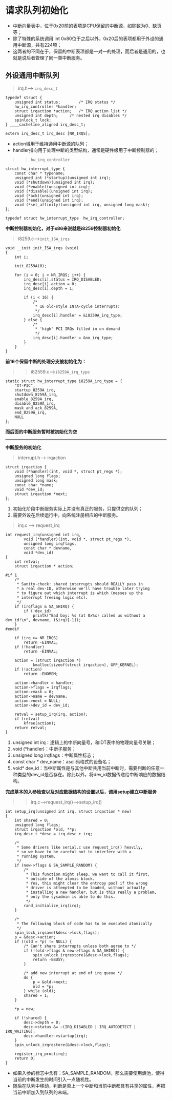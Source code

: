 # 请求队列初始化

* 中断向量表中，位于0x20前的表项是CPU保留的中断源，如除数为0、缺页等；
* 除了特殊的系统调用 int 0x80位于之后以外，0x20后的表项都用于外设的通用中断源，共有224项；
* 这两者的不同在于，保留的中断表项都是一对一的处理，而后者是通用的，也就是说后者管理了同一类中断服务。

## 外设通用中断队列

>irq.h--> `irq_desc_t`

	typedef struct {
		unsigned int status;		/* IRQ status */
		hw_irq_controller *handler;
		struct irqaction *action;	/* IRQ action list */
		unsigned int depth;		/* nested irq disables */
		spinlock_t lock;
	} ____cacheline_aligned irq_desc_t;
	
	extern irq_desc_t irq_desc [NR_IRQS];

* action域用于维持通用中断源的队列；
* handler指向用于处理中断的类型结构，通常是硬件级用于中断控制器的；

>>`hw_irq_controller`

	struct hw_interrupt_type {
		const char * typename;
		unsigned int (*startup)(unsigned int irq);
		void (*shutdown)(unsigned int irq);
		void (*enable)(unsigned int irq);
		void (*disable)(unsigned int irq);
		void (*ack)(unsigned int irq);
		void (*end)(unsigned int irq);
		void (*set_affinity)(unsigned int irq, unsigned long mask);
	};
	
	typedef struct hw_interrupt_type  hw_irq_controller;

**中断控制器初始化，对于x86来说就是i8259控制器初始化**

>i8259.c-->`init_ISA_irqs`

	void __init init_ISA_irqs (void)
	{
		int i;
	
		init_8259A(0);
	
		for (i = 0; i < NR_IRQS; i++) {
			irq_desc[i].status = IRQ_DISABLED;
			irq_desc[i].action = 0;
			irq_desc[i].depth = 1;
	
			if (i < 16) {
				/*
				 * 16 old-style INTA-cycle interrupts:
				 */
				irq_desc[i].handler = &i8259A_irq_type;
			} else {
				/*
				 * 'high' PCI IRQs filled in on demand
				 */
				irq_desc[i].handler = &no_irq_type;
			}
		}
	}

**前16个保留中断的处理分支被初始化为：**

>>i82559.c-->`i8259A_irq_type`

	static struct hw_interrupt_type i8259A_irq_type = {
		"XT-PIC",
		startup_8259A_irq,
		shutdown_8259A_irq,
		enable_8259A_irq,
		disable_8259A_irq,
		mask_and_ack_8259A,
		end_8259A_irq,
		NULL
	};

**而后面的中断服务暂时被初始化为空**

***
**中断服务的初始化**
>interrupt.h--> irqaction

	struct irqaction {
		void (*handler)(int, void *, struct pt_regs *);
		unsigned long flags;
		unsigned long mask;
		const char *name;
		void *dev_id;
		struct irqaction *next;
	}; 

1. 初始化阶段中断服务实际上并没有真正的服务，只提供空的队列；
2. 需要外设在后续运行中，向系统注册相应的中断服务。

>irq.c --> request_irq

	int request_irq(unsigned int irq, 
			void (*handler)(int, void *, struct pt_regs *),
			unsigned long irqflags, 
			const char * devname,
			void *dev_id)
	{
		int retval;
		struct irqaction * action;
	
	#if 1
		/*
		 * Sanity-check: shared interrupts should REALLY pass in
		 * a real dev-ID, otherwise we'll have trouble later trying
		 * to figure out which interrupt is which (messes up the
		 * interrupt freeing logic etc).
		 */
		if (irqflags & SA_SHIRQ) {
			if (!dev_id)
				printk("Bad boy: %s (at 0x%x) called us without a dev_id!\n", devname, (&irq)[-1]);
		}
	#endif
	
		if (irq >= NR_IRQS)
			return -EINVAL;
		if (!handler)
			return -EINVAL;
	
		action = (struct irqaction *)
				kmalloc(sizeof(struct irqaction), GFP_KERNEL);
		if (!action)
			return -ENOMEM;
	
		action->handler = handler;
		action->flags = irqflags;
		action->mask = 0;
		action->name = devname;
		action->next = NULL;
		action->dev_id = dev_id;
	
		retval = setup_irq(irq, action);
		if (retval)
			kfree(action);
		return retval;
	}

1. unsigned int irq：逻辑上的中断向量号，和IDT表中的物理向量号关联；
2. void (*handler)：中断子服务；
3. unsigned long irqflags：中断属性标志；
4. const char * dev_name：ascii码格式的设备名；
5. void* dev_id：当中断属性是与其他中断共用当前中断时，需要判断的任意一种类型的dev_id是否存在。除此以外，将dev_id数据传递给中断响应的数据结构。

**完成基本的入参检查以及对应数据结构的设置以后，调用setup建立中断服务**
>> irq.c-->request_irq()-->setup_irq()

	int setup_irq(unsigned int irq, struct irqaction * new)
	{
		int shared = 0;
		unsigned long flags;
		struct irqaction *old, **p;
		irq_desc_t *desc = irq_desc + irq;
	
		/*
		 * Some drivers like serial.c use request_irq() heavily,
		 * so we have to be careful not to interfere with a
		 * running system.
		 */
		if (new->flags & SA_SAMPLE_RANDOM) {
			/*
			 * This function might sleep, we want to call it first,
			 * outside of the atomic block.
			 * Yes, this might clear the entropy pool if the wrong
			 * driver is attempted to be loaded, without actually
			 * installing a new handler, but is this really a problem,
			 * only the sysadmin is able to do this.
			 */
			rand_initialize_irq(irq);
		}
	
		/*
		 * The following block of code has to be executed atomically
		 */
		spin_lock_irqsave(&desc->lock,flags);
		p = &desc->action;
		if ((old = *p) != NULL) {
			/* Can't share interrupts unless both agree to */
			if (!(old->flags & new->flags & SA_SHIRQ)) {
				spin_unlock_irqrestore(&desc->lock,flags);
				return -EBUSY;
			}
	
			/* add new interrupt at end of irq queue */
			do {
				p = &old->next;
				old = *p;
			} while (old);
			shared = 1;
		}
	
		*p = new;
	
		if (!shared) {
			desc->depth = 0;
			desc->status &= ~(IRQ_DISABLED | IRQ_AUTODETECT | IRQ_WAITING);
			desc->handler->startup(irq);
		}
		spin_unlock_irqrestore(&desc->lock,flags);
	
		register_irq_proc(irq);
		return 0;
	}

* 如果入参的标志中含有：SA_SAMPLE_RANDOM，那么需要使用熵池，使得当前的中断发生的时间引入一点随机性。
* 随后在队列中移动，判断是否上一个中断和当前中断都具有共享的属性，再把当前中断加入到队列的末端。